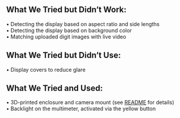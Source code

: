 ## What We Tried but Didn’t Work:

&bull; Detecting the display based on aspect ratio and side lengths<br>
&bull; Detecting the display based on background color<br>
&bull; Matching uploaded digit images with live video

## What We Tried but Didn’t Use:

&bull; Display covers to reduce glare

## What We Tried and Used:
&bull; 3D-printed enclosure and camera mount (see [README](README.md) for details)<br>
&bull; Backlight on the multimeter, activated via the yellow button

